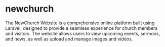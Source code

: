 # newchurch
The NewChurch Website is a comprehensive online platform built using Laravel, designed to provide a seamless experience for church members and visitors. The website allows users to view upcoming events, sermons, and news, as well as upload and manage images and videos. 
